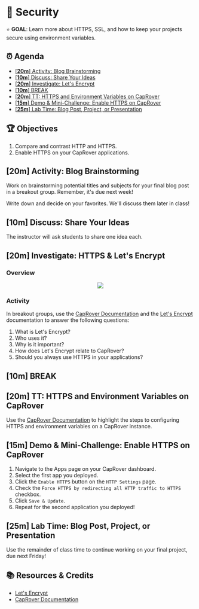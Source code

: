 <!-- Run as a slideshow: reveal-md README.md -w -->
# 🐳 Security

⭐️ **GOAL**: Learn more about HTTPS, SSL, and how to keep your projects secure using environment variables.

<!-- omit in toc -->
## ⏰ Agenda

- [[**20m**] Activity: Blog Brainstorming](#20m-activity-blog-brainstorming)
- [[**10m**] Discuss: Share Your Ideas](#10m-discuss-share-your-ideas)
- [[**20m**] Investigate: Let's Encrypt](#20m-investigate-lets-encrypt)
- [[**10m**] BREAK](#10m-break)
- [[**20m**] TT: HTTPS and Environment Variables on CapRover](#20m-tt-https-and-environment-variables-on-caprover)
- [[**15m**] Demo & Mini-Challenge: Enable HTTPS on CapRover](#15m-demo--mini-challenge-enable-https-on-caprover)
- [[**25m**] Lab Time: Blog Post, Project, or Presentation](#25m-lab-time-blog-post-project-or-presentation)

<!-- > -->

<!-- omit in toc -->
## 🏆 Objectives

1. Compare and contrast HTTP and HTTPS.
1. Enable HTTPS on your CapRover applications.

<!-- > -->

## [**20m**] Activity: Blog Brainstorming

Work on brainstorming potential titles and subjects for your final blog post in a breakout group. Remember, it's due next week!

Write down and decide on your favorites. We'll discuss them later in class!

<!-- > -->

## [**10m**] Discuss: Share Your Ideas

The instructor will ask students to share one idea each.

<!-- > -->

## [**20m**] Investigate: HTTPS & Let's Encrypt

### Overview

<p align="center"><img src="https://pbs.twimg.com/media/EBh6-PjX4AYol_z?format=jpg&name=large"></p>

### Activity

In breakout groups, use the [CapRover Documentation] and the [Let's Encrypt] documentation to answer the following questions:

1. What is Let's Encrypt?
1. Who uses it?
1. Why is it important?
1. How does Let's Encrypt relate to CapRover?
1. Should you always use HTTPS in your applications?

<!-- > -->

## [**10m**] BREAK

<!-- > -->

## [**20m**] TT: HTTPS and Environment Variables on CapRover

Use the [CapRover Documentation](https://caprover.com/docs/app-configuration.html) to highlight the steps to configuring HTTPS and environment variables on a CapRover instance.

<!-- > -->

## [**15m**] Demo & Mini-Challenge: Enable HTTPS on CapRover

1. Navigate to the Apps page on your CapRover dashboard.
1. Select the first app you deployed.
1. Click the `Enable HTTPS` button on the `HTTP Settings` page.
1. Check the `Force HTTPS by redirecting all HTTP traffic to HTTPS` checkbox.
1. Click `Save & Update`.
1. Repeat for the second application you deployed!

<!-- > -->

## [**25m**] Lab Time: Blog Post, Project, or Presentation

Use the remainder of class time to continue working on your final project, due next Friday!

<!-- > -->

<!-- omit in toc -->
## 📚 Resources & Credits

- [Let's Encrypt]
- [CapRover Documentation]

<!-- do not edit below this line !-->
[Let's Encrypt]: https://letsencrypt.org
[CapRover Documentation]: https://caprover.com/docs
[Gradescope]: https://www.gradescope.com/courses/133579
